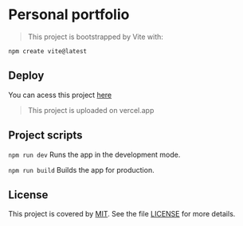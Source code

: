 # Personal portfolio
> This project is bootstrapped by Vite with: 

<code>npm create vite@latest</code>

## Deploy
You can acess this project [here](https://phbrg.vercel.app)
> This project is uploaded on vercel.app

## Project scripts
<code>npm run dev</code>
Runs the app in the development mode.

<code>npm run build</code>
Builds the app for production.

## License
This project is covered by [MIT](LICENSE). See the file [LICENSE](LICENSE) for more details.
